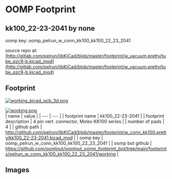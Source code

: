 # OOMP Footprint  
## kk100_22-23-2041  by none  
  
oomp key: oomp_pelrun_w_conn_kk100_kk100_22_23_2041  
  
source repo at: [http://gitlab.com/pelrun/libKiCad/blob/master/footprint/w_vacuum.pretty/tube_gzc9-b.kicad_mod](http://gitlab.com/pelrun/libKiCad/blob/master/footprint/w_vacuum.pretty/tube_gzc9-b.kicad_mod)  
## Footprint  
  
[![working_kicad_pcb_3d.png](working_kicad_pcb_3d_600.png)](working_kicad_pcb_3d.png)  
  
[![working.png](working_600.png)](working.png)  
| name | value | 
| --- | --- | 
| footprint name | kk100_22-23-2041 | 
| footprint description | 4 pin vert. connector, Molex KK100 series | 
| number of pads | 4 | 
| github path | http://github.com/pelrun/libKiCad/blob/master/footprint/w_conn_kk100.pretty/kk100_22-23-2041.kicad_mod | 
| oomp key | oomp_pelrun_w_conn_kk100_kk100_22_23_2041 | 
| oomp bot github | https://github.com/oomlout/oomlout_oomp_footprint_bot/tree/main/footprints/pelrun_w_conn_kk100_kk100_22_23_2041/working | 
## Images  
